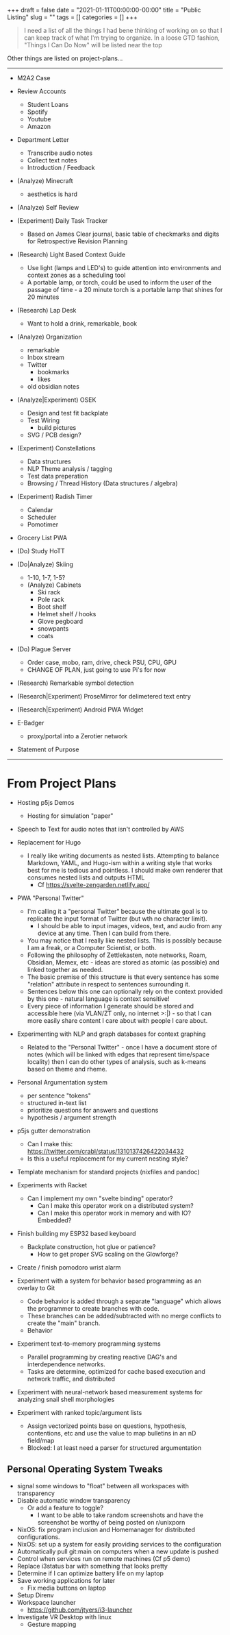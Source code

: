 +++ 
draft = false
date = "2021-01-11T00:00:00-00:00"
title = "Public Listing"
slug = "" 
tags = []
categories = []
+++

> I need a list of all the things I had bene thinking of working on so that I can keep track of what I'm trying to organize.
> In a loose GTD fashion, "Things I Can Do Now" will be listed near the top

Other things are listed on project-plans...

---

- M2A2 Case

- Review Accounts
  - Student Loans
  - Spotify
  - Youtube
  - Amazon

- Department Letter
  - Transcribe audio notes
  - Collect text notes
  - Introduction / Feedback

- (Analyze) Minecraft
  - aesthetics is hard

- (Analyze) Self Review

- (Experiment) Daily Task Tracker
  - Based on James Clear journal, basic table of checkmarks and digits for Retrospective Revision Planning

- (Research) Light Based Context Guide
  - Use light (lamps and LED's) to guide attention into environments and context zones as a scheduling tool
  - A portable lamp, or torch, could be used to inform the user of the passage of time - a 20 minute torch is a portable lamp that shines for 20 minutes

- (Research) Lap Desk
  - Want to hold a drink, remarkable, book

- (Analyze) Organization
  - remarkable
  - Inbox stream
  - Twitter
    - bookmarks
    - likes
  - old obsidian notes

- (Analyze|Experiment) OSEK
  - Design and test fit backplate
  - Test Wiring
    - build pictures
  - SVG / PCB design?

- (Experiment) Constellations
  - Data structures
  - NLP Theme analysis / tagging
  - Test data preperation
  - Browsing / Thread History (Data structures / algebra)

- (Experiment) Radish Timer
  - Calendar
  - Scheduler
  - Pomotimer

- Grocery List PWA

- (Do) Study HoTT

- (Do|Analyze) Skiing
  - 1-10, 1-7, 1-5?
  - (Analyze) Cabinets
    - Ski rack
    - Pole rack
    - Boot shelf
    - Helmet shelf / hooks
    - Glove pegboard
    - snowpants
    - coats
  

- (Do) Plague Server
  - Order case, mobo, ram, drive, check PSU, CPU, GPU
  - CHANGE OF PLAN, just going to use Pi's for now

- (Research) Remarkable symbol detection

- (Research|Experiment) ProseMirror for delimetered text entry

- (Research|Experiment) Android PWA Widget

- E-Badger
  - proxy/portal into a Zerotier network

- Statement of Purpose






---

# From Project Plans

- Hosting p5js Demos
  - Hosting for simulation "paper"

- Speech to Text for audio notes that isn't controlled by AWS

- Replacement for Hugo
  - I really like writing documents as nested lists. Attempting to balance Markdown, YAML, and Hugo-ism within a writing style that works best for me is tedious and pointless. I should make own renderer that consumes nested lists and outputs HTML
    - Cf https://svelte-zengarden.netlify.app/

- PWA "Personal Twitter"
  - I'm calling it a "personal Twitter" because the ultimate goal is to replicate the input format of Twitter (but wth no character limit).
    - I should be able to input images, videos, text, and audio from any device at any time. Then I can build from there.
  - You may notice that I really like nested lists. This is possibly because I am a freak, or a Computer Scientist, or both.
  - Following the philosophy of Zettlekasten, note networks, Roam, Obsidian, Memex, etc - ideas are stored as atomic (as possible) and linked together as needed.
  - The basic premise of this structure is that every sentence has some "relation" attribute in respect to sentences surrounding it.
  - Sentences below this one can optionally rely on the context provided by this one - natural language is context sensitive!
  - Every piece of information I generate should be stored and accessible here (via VLAN/ZT only, no internet >:|) - so that I can more easily share content I care about with people I care about.

- Experimenting with NLP and graph databases for context graphing
  - Related to the "Personal Twitter" - once I have a document store of notes (which will be linked with edges that represent time/space locality) then I can do other types of analysis, such as k-means based on theme and rheme.

- Personal Argumentation system
  - per sentence "tokens"
  - structured in-text list
  - prioritize questions for answers and questions
  - hypothesis / argument strength

- p5js gutter demonstration
  - Can I make this: https://twitter.com/crabl/status/1310137426422034432
  - Is this a useful replacement for my current nesting style?

- Template mechanism for standard projects (nixfiles and pandoc)

- Experiments with Racket
  - Can I implement my own "svelte binding" operator?
    - Can I make this operator work on a distributed system?
    - Can I make this operator work in memory and with IO? Embedded?

- Finish building my ESP32 based keyboard
  - Backplate construction, hot glue or patience?
    - How to get proper SVG scaling on the Glowforge?

- Create / finish pomodoro wrist alarm

- Experiment with a system for behavior based programming as an overlay to Git
  - Code behavior is added through a separate "language" which allows the programmer to create branches with code.
  - These branches can be added/subtracted with no merge conflicts to create the "main" branch.
  - Behavior 

- Experiment text-to-memory programming systems
  - Parallel programming by creating reactive DAG's and interdependence networks.
  - Tasks are determine, optimized for cache based execution and network traffic, and distributed

- Experiment with neural-network based measurement systems for analyzing snail shell morphologies 

- Experiment with ranked topic/argument lists
  - Assign vectorized points base on questions, hypothesis, contentions, etc and use the value to map bulletins in an nD field/map
  - Blocked: I at least need a parser for structured argumentation

## Personal Operating System Tweaks
- signal some windows to "float" between all workspaces with transparency
- Disable automatic window transparency
  - Or add a feature to toggle?
    - I want to be able to take random screenshots and have the screenshot be worthy of being posted on r/unixporn
- NixOS: fix program inclusion and Homemanager for distributed configurations.
- NixOS: set up a system for easily providing services to the configuration
- Automatically pull git:main on computers when a new update is pushed
- Control when services run on remote machines (Cf p5 demo)
- Replace i3status bar with something that looks pretty
- Determine if I can optimize battery life on my laptop
- Save working applications for later
  - Fix media buttons on laptop
- Setup Direnv
- Workspace launcher
  - https://github.com/jtyers/i3-launcher
- Investigate VR Desktop with linux
  - Gesture mapping
